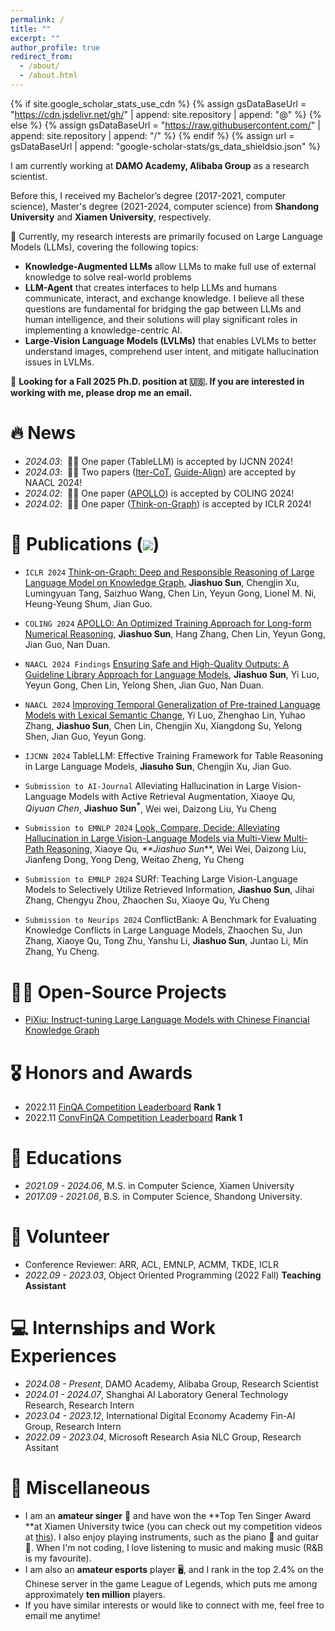 ```yaml
---
permalink: /
title: ""
excerpt: ""
author_profile: true
redirect_from: 
  - /about/
  - /about.html
---
```


{% if site.google_scholar_stats_use_cdn %}
{% assign gsDataBaseUrl = "https://cdn.jsdelivr.net/gh/" | append: site.repository | append: "@" %}
{% else %}
{% assign gsDataBaseUrl = "https://raw.githubusercontent.com/" | append: site.repository | append: "/" %}
{% endif %}
{% assign url = gsDataBaseUrl | append: "google-scholar-stats/gs_data_shieldsio.json" %}

<span class='anchor' id='about-me'></span>

I am currently working at **DAMO Academy, Alibaba Group** as a research scientist.

Before this, I received my Bachelor’s degree (2017-2021, computer science), Master's degree (2021-2024, computer science) from **Shandong University** and **Xiamen University**, respectively.

🤔 Currently, my research interests are primarily focused on Large Language Models (LLMs), covering the following topics:
- **Knowledge-Augmented LLMs** allow LLMs to make full use of external knowledge to solve real-world problems
- **LLM-Agent** that creates interfaces to help LLMs and humans communicate, interact, and exchange knowledge. I believe all these questions are fundamental for bridging the gap between LLMs and human intelligence, and their solutions will play significant roles in implementing a knowledge-centric AI.
- **Large-Vision Language Models (LVLMs)** that enables LVLMs to better understand images, comprehend user intent, and mitigate hallucination issues in LVLMs.


🤝 **Looking for a Fall 2025 Ph.D. position at 🇺🇸. If you are interested in working with me, please drop me an email.**

# 🔥 News
- *2024.03*: &nbsp;🎉🎉 One paper (TableLLM) is accepted by IJCNN 2024!
- *2024.03*: &nbsp;🎉🎉 Two papers ([Iter-CoT](https://arxiv.org/abs/2304.11657), [Guide-Align](https://arxiv.org/pdf/2403.11838.pdf)) are accepted by NAACL 2024!
- *2024.02*: &nbsp;🎉🎉 One paper ([APOLLO](https://arxiv.org/abs/2212.07249)) is accepted by COLING 2024! 
- *2024.02*: &nbsp;🎉🎉 One paper ([Think-on-Graph](https://arxiv.org/abs/2307.07697)) is accepted by ICLR 2024! 

# 📝 Publications (<a href='https://scholar.google.com/citations?user=DhtAFkwAAAAJ'><img src="https://img.shields.io/endpoint?url={{ url | url_encode }}&logo=Google%20Scholar&labelColor=f6f6f6&color=9cf&style=flat&label=citations"></a>)

- ``ICLR 2024`` [Think-on-Graph: Deep and Responsible Reasoning of Large Language Model on Knowledge Graph](https://arxiv.org/pdf/2307.07697.pdf), **Jiashuo Sun**, Chengjin Xu, Lumingyuan Tang, Saizhuo Wang, Chen Lin, Yeyun Gong, Lionel M. Ni, Heung-Yeung Shum, Jian Guo.

- ``COLING 2024`` [APOLLO: An Optimized Training Approach for Long-form Numerical Reasoning](https://arxiv.org/abs/2212.07249), **Jiashuo Sun**, Hang Zhang, Chen Lin, Yeyun Gong, Jian Guo, Nan Duan.

- ``NAACL 2024 Findings`` [Ensuring Safe and High-Quality Outputs: A Guideline Library Approach for Language Models](https://arxiv.org/pdf/2304.11657.pdf), **Jiashuo Sun**, Yi Luo, Yeyun Gong, Chen Lin, Yelong Shen, Jian Guo, Nan Duan.

- ``NAACL 2024`` [Improving Temporal Generalization of Pre-trained Language Models with Lexical Semantic Change](https://arxiv.org/abs/2403.11838), Yi Luo, Zhenghao Lin, Yuhao Zhang, **Jiashuo Sun**, Chen Lin, Chengjin Xu, Xiangdong Su, Yelong Shen, Jian Guo, Yeyun Gong.

- ``IJCNN 2024`` TableLLM: Effective Training Framework for Table Reasoning in Large Language Models, **Jiasuho Sun**, Chengjin Xu, Jian Guo.

- ``Submission to AI-Journal`` Alleviating Hallucination in Large Vision-Language Models with Active Retrieval Augmentation, Xiaoye Qu<sup>*</sup>, Qiyuan Chen<sup>*</sup>, **Jiashuo Sun<sup>*</sup>**, Wei wei, Daizong Liu, Yu Cheng

- ``Submission to EMNLP 2024`` [Look, Compare, Decide: Alleviating Hallucination in Large Vision-Language Models via Multi-View Multi-Path Reasoning](https://github.com/GasolSun36/MVP), Xiaoye Qu<sup>*</sup>, **Jiashuo Sun<sup>*</sup>**, Wei Wei, Daizong Liu, Jianfeng Dong, Yong Deng, Weitao Zheng, Yu Cheng

- ``Submission to EMNLP 2024`` SURf: Teaching Large Vision-Language Models to Selectively Utilize Retrieved Information, **Jiashuo Sun**, Jihai Zhang, Chengyu Zhou, Zhaochen Su, Xiaoye Qu, Yu Cheng

- ``Submission to Neurips 2024`` ConflictBank: A Benchmark for Evaluating Knowledge Conflicts in Large Language Models, Zhaochen Su, Jun Zhang, Xiaoye Qu, Tong Zhu, Yanshu Li, **Jiashuo Sun**, Juntao Li, Min Zhang, Yu Cheng.


# 👨‍💻 Open-Source Projects
- [PiXiu: Instruct-tuning Large Language Models with Chinese Financial Knowledge Graph](https://github.com/GasolSun36/pixiu/blob/main/README.md)


# 🎖 Honors and Awards
-  2022.11 [FinQA Competition Leaderboard](https://codalab.lisn.upsaclay.fr/competitions/4138) **Rank 1**
- 2022.11 [ConvFinQA Competition Leaderboard](https://codalab.lisn.upsaclay.fr/competitions/8582) **Rank 1**

# 📖 Educations
- *2021.09 - 2024.06*, M.S. in Computer Science, Xiamen University 
- *2017.09 - 2021.06*, B.S. in Computer Science, Shandong University.

# 💁 Volunteer
- Conference Reviewer: ARR, ACL, EMNLP, ACMM, TKDE, ICLR
- *2022.09 - 2023.03*, Object Oriented Programming (2022 Fall) **Teaching Assistant**



# 💻 Internships and Work Experiences
- *2024.08 - Present*, DAMO Academy, Alibaba Group, Research Scientist
- *2024.01 - 2024.07*, Shanghai AI Laboratory General Technology Research, Research Intern
- *2023.04 - 2023.12*, International Digital Economy Academy Fin-AI Group, Research Intern
- *2022.09 - 2023.04*, Microsoft Research Asia NLC Group, Research Assitant


# 🎨 Miscellaneous

- I am an **amateur singer** 🎤 and have won the **Top Ten Singer Award **at Xiamen University twice (you can check out my competition videos at [this](https://www.bilibili.com/video/BV1Hs421T7JD/?spm_id_from=333.999.0.0)). I also enjoy playing instruments, such as the piano 🎹 and guitar 🎸. When I'm not coding, I love listening to music and making music (R&B is my favourite).
- I am also an **amateur esports** player 🖥️, and I rank in the top 2.4% on the Chinese server in the game League of Legends, which puts me among approximately **ten million** players.
- If you have similar interests or would like to connect with me, feel free to email me anytime!

